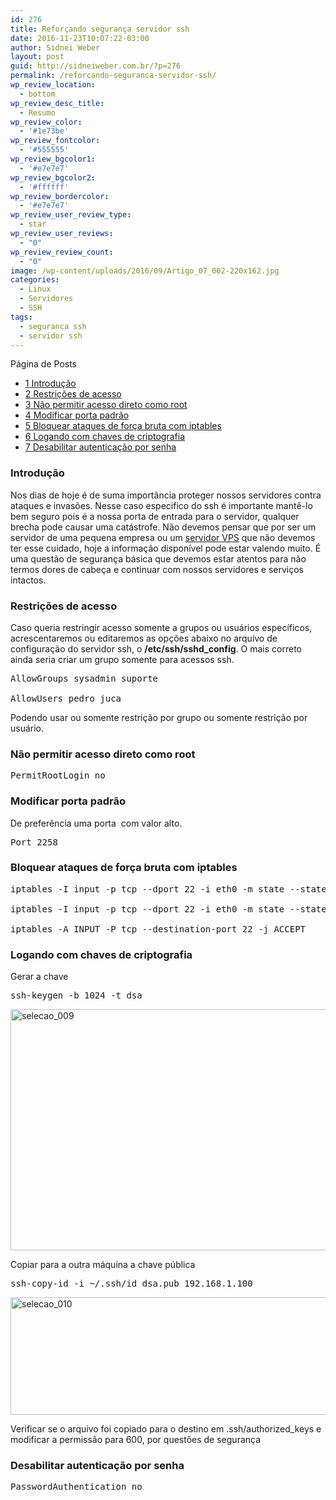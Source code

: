 ```yaml
---
id: 276
title: Reforçando segurança servidor ssh
date: 2016-11-23T10:07:22-03:00
author: Sidnei Weber
layout: post
guid: http://sidneiweber.com.br/?p=276
permalink: /reforcando-seguranca-servidor-ssh/
wp_review_location:
  - bottom
wp_review_desc_title:
  - Resumo
wp_review_color:
  - '#1e73be'
wp_review_fontcolor:
  - '#555555'
wp_review_bgcolor1:
  - '#e7e7e7'
wp_review_bgcolor2:
  - '#ffffff'
wp_review_bordercolor:
  - '#e7e7e7'
wp_review_user_review_type:
  - star
wp_review_user_reviews:
  - "0"
wp_review_review_count:
  - "0"
image: /wp-content/uploads/2016/09/Artigo_07_002-220x162.jpg
categories:
  - Linux
  - Servidores
  - SSH
tags:
  - seguranca ssh
  - servidor ssh
---
```

<div id="toc_container" class="no_bullets">
  <p class="toc_title">
    P&aacute;gina de Posts
  </p>
  
  <ul class="toc_list">
    <li>
      <a href="#Introducao"><span class="toc_number toc_depth_1">1</span> Introdução</a>
    </li>
    <li>
      <a href="#Restricoes_de_acesso"><span class="toc_number toc_depth_1">2</span> Restrições de acesso</a>
    </li>
    <li>
      <a href="#Nao_permitir_acesso_direto_como_root"><span class="toc_number toc_depth_1">3</span> Não permitir acesso direto como root</a>
    </li>
    <li>
      <a href="#Modificar_porta_padrao"><span class="toc_number toc_depth_1">4</span> Modificar porta padrão</a>
    </li>
    <li>
      <a href="#Bloquear_ataques_de_forca_bruta_com_iptables"><span class="toc_number toc_depth_1">5</span> Bloquear ataques de força bruta com iptables</a>
    </li>
    <li>
      <a href="#Logando_com_chaves_de_criptografia"><span class="toc_number toc_depth_1">6</span> Logando com chaves de criptografia</a>
    </li>
    <li>
      <a href="#Desabilitar_autenticacao_por_senha"><span class="toc_number toc_depth_1">7</span> Desabilitar autenticação por senha</a>
    </li>
  </ul>
</div>

### <span id="Introducao">Introdução</span>

Nos dias de hoje é de suma importância proteger nossos servidores contra ataques e invasões. Nesse caso especifico do ssh é importante mantê-lo bem seguro pois é a nossa porta de entrada para o servidor, qualquer brecha pode causar uma catástrofe. Não devemos pensar que por ser um servidor de uma pequena empresa ou um <a href="https://www.melhorhospedagemdesites.com/servidor-vps/" target="_blank" rel="noopener">servidor VPS</a> que não devemos ter esse cuidado, hoje a informação disponível pode estar valendo muito. É uma questão de segurança básica que devemos estar atentos para não termos dores de cabeça e continuar com nossos servidores e serviços intactos.

### <span id="Restricoes_de_acesso">Restrições de acesso</span>

Caso queria restringir acesso somente a grupos ou usuários específicos, acrescentaremos ou editaremos as opções abaixo no arquivo de configuração do servidor ssh, o **/etc/ssh/sshd_config**. O mais correto ainda seria criar um grupo somente para acessos ssh.

<pre class="lang:default decode:true">AllowGroups sysadmin suporte

AllowUsers pedro juca</pre>

Podendo usar ou somente restrição por grupo ou somente restrição por usuário.

### <span id="Nao_permitir_acesso_direto_como_root">Não permitir acesso direto como root</span>

<pre class="lang:sh decode:true ">PermitRootLogin no</pre>

### <span id="Modificar_porta_padrao">Modificar porta padrão</span>

De preferência uma porta  com valor alto.

<pre class="lang:sh decode:true ">Port 2258</pre>

### <span id="Bloquear_ataques_de_forca_bruta_com_iptables">Bloquear ataques de força bruta com iptables</span>

<pre class="lang:sh decode:true ">iptables -I input -p tcp --dport 22 -i eth0 -m state --state NEW -m recent -set

iptables -I input -p tcp --dport 22 -i eth0 -m state --state NEW -m recent --update --seconds 60 --hitcount 4 -j DROP

iptables -A INPUT -P tcp --destination-port 22 -j ACCEPT</pre>

### <span id="Logando_com_chaves_de_criptografia">Logando com chaves de criptografia</span>

Gerar a chave

<pre class="lang:sh decode:true">ssh-keygen -b 1024 -t dsa</pre>

<img class="alignnone size-full wp-image-278" src="http://sidneiweber.com.br/wp-content/uploads/2016/09/Seleção_009.png" alt="selecao_009" width="595" height="386" srcset="https://sidneiweber.com.br/wp-content/uploads/2016/09/Seleção_009.png 595w, https://sidneiweber.com.br/wp-content/uploads/2016/09/Seleção_009-300x195.png 300w" sizes="(max-width: 595px) 100vw, 595px" /> 

Copiar para a outra máquina a chave pública

<pre class="lang:sh decode:true ">ssh-copy-id -i ~/.ssh/id_dsa.pub 192.168.1.100</pre>

<img class="alignnone size-full wp-image-279" src="http://sidneiweber.com.br/wp-content/uploads/2016/09/Seleção_010.png" alt="selecao_010" width="1052" height="188" srcset="https://sidneiweber.com.br/wp-content/uploads/2016/09/Seleção_010.png 1052w, https://sidneiweber.com.br/wp-content/uploads/2016/09/Seleção_010-300x54.png 300w, https://sidneiweber.com.br/wp-content/uploads/2016/09/Seleção_010-768x137.png 768w, https://sidneiweber.com.br/wp-content/uploads/2016/09/Seleção_010-1024x183.png 1024w" sizes="(max-width: 1052px) 100vw, 1052px" /> 

Verificar se o arquivo foi copiado para o destino em .ssh/authorized_keys e modificar a permissão para 600, por questões de segurança

### <span id="Desabilitar_autenticacao_por_senha">Desabilitar autenticação por senha</span>

<pre class="lang:sh decode:true ">PasswordAuthentication no</pre>

&nbsp;